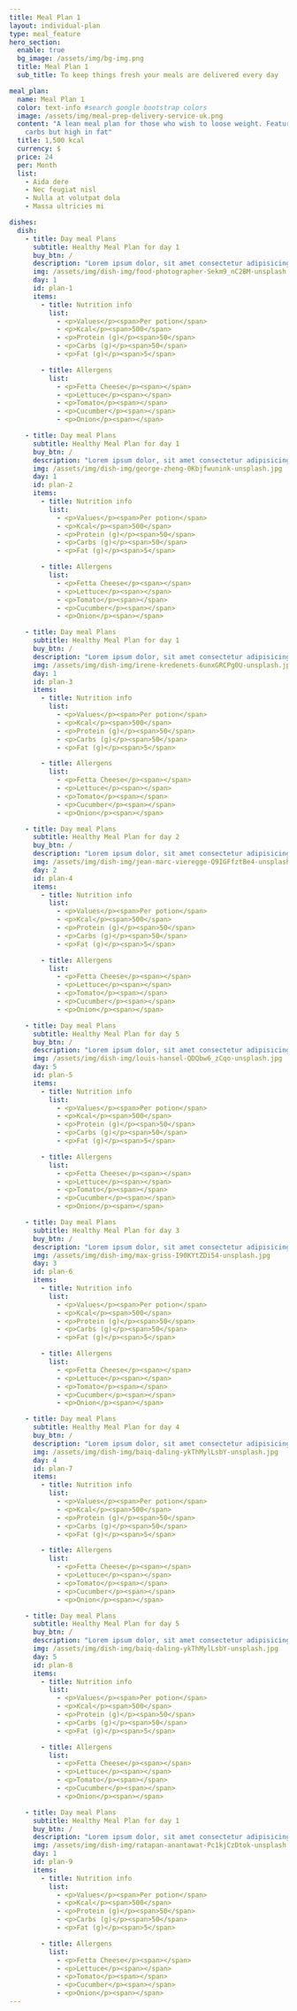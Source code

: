 ```yaml
---
title: Meal Plan 1
layout: individual-plan
type: meal_feature
hero_section:
  enable: true
  bg_image: /assets/img/bg-img.png
  title: Meal Plan 1
  sub_title: To keep things fresh your meals are delivered every day

meal_plan:
  name: Meal Plan 1
  color: text-info #search google bootstrap colors
  image: /assets/img/meal-prep-delivery-service-uk.png
  content: "A lean meal plan for those who wish to loose weight. Features less
    carbs but high in fat"
  title: 1,500 kcal
  currency: $
  price: 24
  per: Month
  list:
    - Aida dere
    - Nec feugiat nisl
    - Nulla at volutpat dola
    - Massa ultricies mi

dishes:
  dish:
    - title: Day meal Plans
      subtitle: Healthy Meal Plan for day 1
      buy_btn: /
      description: "Lorem ipsum dolor, sit amet consectetur adipisicing elit. Labore blanditiis voluptates deserunt"
      img: /assets/img/dish-img/food-photographer-Sekm9_nC2BM-unsplash.jpg
      day: 1
      id: plan-1
      items:
        - title: Nutrition info
          list:
            - <p>Values</p><span>Per potion</span>
            - <p>Kcal</p><span>500</span>
            - <p>Protein (g)</p><span>50</span>
            - <p>Carbs (g)</p><span>50</span>
            - <p>Fat (g)</p><span>5</span>

        - title: Allergens
          list:
            - <p>Fetta Cheese</p><span></span>
            - <p>Lettuce</p><span></span>
            - <p>Tomato</p><span></span>
            - <p>Cucumber</p><span></span>
            - <p>Onion</p><span></span>

    - title: Day meal Plans
      subtitle: Healthy Meal Plan for day 1
      buy_btn: /
      description: "Lorem ipsum dolor, sit amet consectetur adipisicing elit. Labore blanditiis voluptates deserunt"
      img: /assets/img/dish-img/george-zheng-0Kbjfwunink-unsplash.jpg
      day: 1
      id: plan-2
      items:
        - title: Nutrition info
          list:
            - <p>Values</p><span>Per potion</span>
            - <p>Kcal</p><span>500</span>
            - <p>Protein (g)</p><span>50</span>
            - <p>Carbs (g)</p><span>50</span>
            - <p>Fat (g)</p><span>5</span>

        - title: Allergens
          list:
            - <p>Fetta Cheese</p><span></span>
            - <p>Lettuce</p><span></span>
            - <p>Tomato</p><span></span>
            - <p>Cucumber</p><span></span>
            - <p>Onion</p><span></span>

    - title: Day meal Plans
      subtitle: Healthy Meal Plan for day 1
      buy_btn: /
      description: "Lorem ipsum dolor, sit amet consectetur adipisicing elit. Labore blanditiis voluptates deserunt"
      img: /assets/img/dish-img/irene-kredenets-6unxGRCPg0U-unsplash.jpg
      day: 1
      id: plan-3
      items:
        - title: Nutrition info
          list:
            - <p>Values</p><span>Per potion</span>
            - <p>Kcal</p><span>500</span>
            - <p>Protein (g)</p><span>50</span>
            - <p>Carbs (g)</p><span>50</span>
            - <p>Fat (g)</p><span>5</span>

        - title: Allergens
          list:
            - <p>Fetta Cheese</p><span></span>
            - <p>Lettuce</p><span></span>
            - <p>Tomato</p><span></span>
            - <p>Cucumber</p><span></span>
            - <p>Onion</p><span></span>

    - title: Day meal Plans
      subtitle: Healthy Meal Plan for day 2
      buy_btn: /
      description: "Lorem ipsum dolor, sit amet consectetur adipisicing elit. Labore blanditiis voluptates deserunt"
      img: /assets/img/dish-img/jean-marc-vieregge-Q9IGFfztBe4-unsplash.jpg
      day: 2
      id: plan-4
      items:
        - title: Nutrition info
          list:
            - <p>Values</p><span>Per potion</span>
            - <p>Kcal</p><span>500</span>
            - <p>Protein (g)</p><span>50</span>
            - <p>Carbs (g)</p><span>50</span>
            - <p>Fat (g)</p><span>5</span>

        - title: Allergens
          list:
            - <p>Fetta Cheese</p><span></span>
            - <p>Lettuce</p><span></span>
            - <p>Tomato</p><span></span>
            - <p>Cucumber</p><span></span>
            - <p>Onion</p><span></span>

    - title: Day meal Plans
      subtitle: Healthy Meal Plan for day 5
      buy_btn: /
      description: "Lorem ipsum dolor, sit amet consectetur adipisicing elit. Labore blanditiis voluptates deserunt"
      img: /assets/img/dish-img/louis-hansel-QDQbw6_zCqo-unsplash.jpg
      day: 5
      id: plan-5
      items:
        - title: Nutrition info
          list:
            - <p>Values</p><span>Per potion</span>
            - <p>Kcal</p><span>500</span>
            - <p>Protein (g)</p><span>50</span>
            - <p>Carbs (g)</p><span>50</span>
            - <p>Fat (g)</p><span>5</span>

        - title: Allergens
          list:
            - <p>Fetta Cheese</p><span></span>
            - <p>Lettuce</p><span></span>
            - <p>Tomato</p><span></span>
            - <p>Cucumber</p><span></span>
            - <p>Onion</p><span></span>

    - title: Day meal Plans
      subtitle: Healthy Meal Plan for day 3
      buy_btn: /
      description: "Lorem ipsum dolor, sit amet consectetur adipisicing elit. Labore blanditiis voluptates deserunt"
      img: /assets/img/dish-img/max-griss-I90KYtZDi54-unsplash.jpg
      day: 3
      id: plan-6
      items:
        - title: Nutrition info
          list:
            - <p>Values</p><span>Per potion</span>
            - <p>Kcal</p><span>500</span>
            - <p>Protein (g)</p><span>50</span>
            - <p>Carbs (g)</p><span>50</span>
            - <p>Fat (g)</p><span>5</span>

        - title: Allergens
          list:
            - <p>Fetta Cheese</p><span></span>
            - <p>Lettuce</p><span></span>
            - <p>Tomato</p><span></span>
            - <p>Cucumber</p><span></span>
            - <p>Onion</p><span></span>

    - title: Day meal Plans
      subtitle: Healthy Meal Plan for day 4
      buy_btn: /
      description: "Lorem ipsum dolor, sit amet consectetur adipisicing elit. Labore blanditiis voluptates deserunt"
      img: /assets/img/dish-img/baiq-daling-ykThMylLsbY-unsplash.jpg
      day: 4
      id: plan-7
      items:
        - title: Nutrition info
          list:
            - <p>Values</p><span>Per potion</span>
            - <p>Kcal</p><span>500</span>
            - <p>Protein (g)</p><span>50</span>
            - <p>Carbs (g)</p><span>50</span>
            - <p>Fat (g)</p><span>5</span>

        - title: Allergens
          list:
            - <p>Fetta Cheese</p><span></span>
            - <p>Lettuce</p><span></span>
            - <p>Tomato</p><span></span>
            - <p>Cucumber</p><span></span>
            - <p>Onion</p><span></span>

    - title: Day meal Plans
      subtitle: Healthy Meal Plan for day 5
      buy_btn: /
      description: "Lorem ipsum dolor, sit amet consectetur adipisicing elit. Labore blanditiis voluptates deserunt"
      img: /assets/img/dish-img/baiq-daling-ykThMylLsbY-unsplash.jpg
      day: 5
      id: plan-8
      items:
        - title: Nutrition info
          list:
            - <p>Values</p><span>Per potion</span>
            - <p>Kcal</p><span>500</span>
            - <p>Protein (g)</p><span>50</span>
            - <p>Carbs (g)</p><span>50</span>
            - <p>Fat (g)</p><span>5</span>

        - title: Allergens
          list:
            - <p>Fetta Cheese</p><span></span>
            - <p>Lettuce</p><span></span>
            - <p>Tomato</p><span></span>
            - <p>Cucumber</p><span></span>
            - <p>Onion</p><span></span>

    - title: Day meal Plans
      subtitle: Healthy Meal Plan for day 1
      buy_btn: /
      description: "Lorem ipsum dolor, sit amet consectetur adipisicing elit. Labore blanditiis voluptates deserunt"
      img: /assets/img/dish-img/ratapan-anantawat-Pc1kjCzDtok-unsplash.jpg
      day: 1
      id: plan-9
      items:
        - title: Nutrition info
          list:
            - <p>Values</p><span>Per potion</span>
            - <p>Kcal</p><span>500</span>
            - <p>Protein (g)</p><span>50</span>
            - <p>Carbs (g)</p><span>50</span>
            - <p>Fat (g)</p><span>5</span>

        - title: Allergens
          list:
            - <p>Fetta Cheese</p><span></span>
            - <p>Lettuce</p><span></span>
            - <p>Tomato</p><span></span>
            - <p>Cucumber</p><span></span>
            - <p>Onion</p><span></span>
---
```

